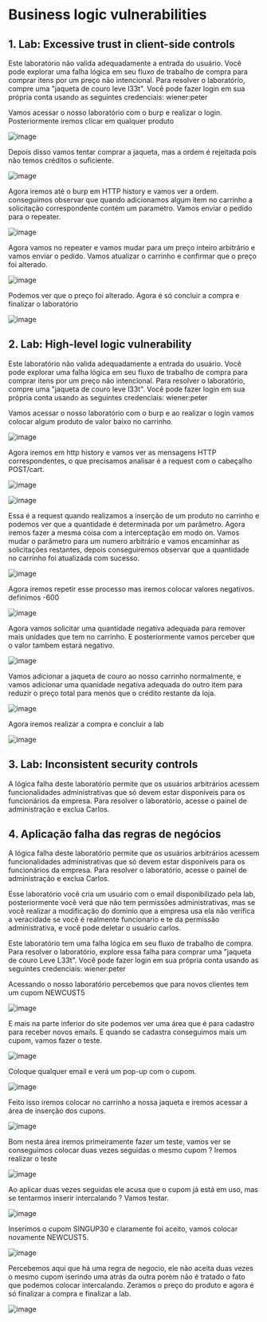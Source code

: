 # Business logic vulnerabilities

## 1. Lab: Excessive trust in client-side controls

Este laboratório não valida adequadamente a entrada do usuário. Você pode explorar uma falha lógica em seu fluxo de trabalho de compra para comprar itens por um preço não intencional. Para resolver o laboratório, compre uma "jaqueta de couro leve l33t". Você pode fazer login em sua própria conta usando as seguintes credenciais: wiener:peter

Vamos acessar o nosso laboratório com o burp e realizar o login. Posteriormente iremos clicar em qualquer produto

![image](https://user-images.githubusercontent.com/95362045/169583949-b69a4683-4950-4a91-a19b-e75b06e5764b.png)

Depois disso vamos tentar comprar a jaqueta, mas a ordem é rejeitada pois não temos créditos o suficiente.

![image](https://user-images.githubusercontent.com/95362045/169584914-a4cea48a-a692-49e9-aa64-3ba2afd97371.png)

Agora iremos até o burp em HTTP history e vamos ver a ordem. conseguimos observar que quando adicionamos algum item no carrinho a solicitação correspondente contém um parametro. Vamos enviar o pedido para o repeater.

![image](https://user-images.githubusercontent.com/95362045/169586344-cad042fd-4a74-4709-8094-e78a563369a9.png)

Agora vamos no repeater e vamos mudar para um preço inteiro arbitrário e vamos enviar o pedido. Vamos atualizar o carrinho e confirmar que o preço foi alterado.

![image](https://user-images.githubusercontent.com/95362045/169586800-9d7c2ba2-9c4c-417d-ad8c-68226d67099c.png)

Podemos ver que o preço foi alterado. Agora é só concluir a compra e finalizar o laboratório 

![image](https://user-images.githubusercontent.com/95362045/169586937-261788e1-3dc3-45d1-a8c2-b59f508b3f80.png)

## 2. Lab: High-level logic vulnerability

Este laboratório não valida adequadamente a entrada do usuário. Você pode explorar uma falha lógica em seu fluxo de trabalho de compra para comprar itens por um preço não intencional. Para resolver o laboratório, compre uma "jaqueta de couro leve l33t". Você pode fazer login em sua própria conta usando as seguintes credenciais: wiener:peter

Vamos acessar o nosso laboratório com o burp e ao realizar o login vamos colocar algum produto de valor baixo no carrinho.

![image](https://user-images.githubusercontent.com/95362045/170061267-d3919fa9-fa61-4ebd-8ffa-ab0b1c1fb280.png)

Agora iremos em http history e vamos ver as mensagens HTTP correspondentes, o que precisamos analisar é a request com o cabeçalho POST/cart.

![image](https://user-images.githubusercontent.com/95362045/170061793-1155dabb-6503-4c04-995b-e182942b6b35.png)

![image](https://user-images.githubusercontent.com/95362045/170068337-d98ddfd8-051b-4b9b-ad55-916119e80daa.png)


Essa é a request quando realizamos a inserção de um produto no carrinho e podemos ver que a quantidade é determinada por um parâmetro. Agora iremos fazer a mesma coisa com a interceptação em modo on. Vamos mudar o parâmetro para um numero arbitrário e vamos encaminhar as solicitações restantes, depois conseguiremos observar que a quantidade no carrinho foi atualizada com sucesso.

![image](https://user-images.githubusercontent.com/95362045/170063528-5cb4cf4d-9c6a-44aa-86bd-b6ee4ab53280.png)

Agora iremos repetir esse processo mas iremos colocar valores negativos. definimos -600

![image](https://user-images.githubusercontent.com/95362045/170064190-64ce2332-1807-45ba-bfc1-c53878b74ef9.png)

Agora vamos solicitar uma quantidade negativa adequada para remover mais unidades que tem no carrinho. E posteriormente vamos perceber que o valor tambem estará negativo.

![image](https://user-images.githubusercontent.com/95362045/170064795-14900bf3-004b-486f-9496-17b49873ca12.png)

Vamos adicionar a jaqueta de couro ao nosso carrinho normalmente, e vamos adicionar uma quanidade negativa adequada do outro item para reduzir o preço total para menos que o crédito restante da loja. 

![image](https://user-images.githubusercontent.com/95362045/170067896-674e64d5-1889-4a75-9b1a-90e5e198ff49.png)

Agora iremos realizar a compra e concluir a lab

![image](https://user-images.githubusercontent.com/95362045/170068025-6f91738b-6c6e-491f-9c47-afcc92b20fc9.png)

## 3. Lab: Inconsistent security controls

A lógica falha deste laboratório permite que os usuários arbitrários acessem funcionalidades administrativas que só devem estar disponíveis para os funcionários da empresa. Para resolver o laboratório, acesse o painel de administração e exclua Carlos.

## 4. Aplicação falha das regras de negócios

A lógica falha deste laboratório permite que os usuários arbitrários acessem funcionalidades administrativas que só devem estar disponíveis para os funcionários da empresa. Para resolver o laboratório, acesse o painel de administração e exclua Carlos.

Esse laboratório você cria um usuário com o email disponibilizado pela lab, posteriormente você verá que não tem permissões administrativas, mas se você realizar a modificação do dominio que a empresa usa ela não verifica a veracidade se você é realmente funcionario e te da permissão administrativa, e você pode deletar o usuário carlos.

Este laboratório tem uma falha lógica em seu fluxo de trabalho de compra. Para resolver o laboratório, explore essa falha para comprar uma "jaqueta de couro Leve L33t".
Você pode fazer login em sua própria conta usando as seguintes credenciais: wiener:peter

Acessando o nosso laboratório percebemos que para novos clientes tem um cupom NEWCUST5

![image](https://user-images.githubusercontent.com/95362045/170088991-a42f365f-f5ea-482e-a13e-09a09faf8d99.png)

E mais na parte inferior do site podemos ver uma área que é para cadastro para receber novos emails. E quando se cadastra conseguimos mais um cupom, vamos fazer o teste.

![image](https://user-images.githubusercontent.com/95362045/170089286-09744c64-a5a7-487c-813a-58bfbce65409.png)

Coloque qualquer email e verá um pop-up com o cupom.

![image](https://user-images.githubusercontent.com/95362045/170089436-fd5a878b-9776-4938-bf15-ce9eea74819b.png)

Feito isso iremos colocar no carrinho a nossa jaqueta e iremos acessar a área de inserção dos cupons.

![image](https://user-images.githubusercontent.com/95362045/170089633-d798519c-5339-4328-a4d7-9a29743f97e2.png)

Bom nesta área iremos primeiramente fazer um teste, vamos ver se conseguimos colocar duas vezes seguidas o mesmo cupom ? Iremos realizar o teste

![image](https://user-images.githubusercontent.com/95362045/170089857-b5e3718f-6a47-4069-b8d9-74c8897baa6c.png)

Ao aplicar duas vezes seguidas ele acusa que o cupom já está em uso, mas se tentarmos inserir intercalando ? Vamos testar.

![image](https://user-images.githubusercontent.com/95362045/170090038-ccad1279-218e-4118-977e-cf5d2014ef99.png)

Inserimos o cupom SINGUP30 e claramente foi aceito, vamos colocar novamente  NEWCUST5.

![image](https://user-images.githubusercontent.com/95362045/170090299-b275f1ce-0b0f-47cf-a309-b192c9585673.png)

Percebemos aqui que há uma regra de negocio, ele não aceita duas vezes o mesmo cupom iserindo uma atrás da outra porém não é tratado o fato que podemos colocar intercalando. Zeramos o preço do produto e agora é só finalizar a compra e finalizar a lab.

![image](https://user-images.githubusercontent.com/95362045/170090605-a633ecdd-fa59-403e-a099-0041316e3451.png)
